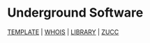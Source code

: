 # Underground Software

[TEMPLATE](https://template.underground.software) | [WHOIS](https://whois.underground.software) | [LIBRARY](https://library.underground.software) | [ZUCC](https://zucc.underground.software)

